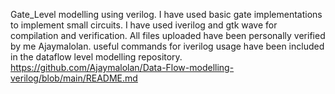 Gate_Level modelling using verilog. I have used basic gate implementations to implement small circuits. I have used iverilog and gtk wave for compilation and verification. All files uploaded have been personally verified by me Ajaymalolan. useful commands for iverilog usage have been included in the dataflow level modelling repository. https://github.com/Ajaymalolan/Data-Flow-modelling-verilog/blob/main/README.md
